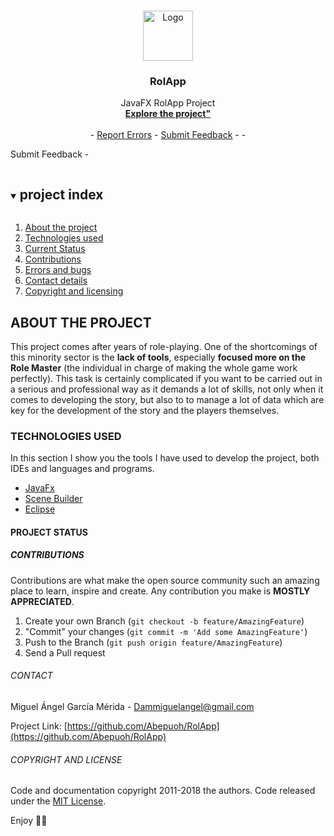 <!-- PROJECT LOGO -->
<br />
<p align="center">
  <a href="https://github.com/Abepuoh/RolApp">
    <img src="src/main/resources/com/abepuoh/Images/logo.png" alt="Logo" width="80" height="80">
  </a>

  <h3 align="center">RolApp</h3>

  <p align="center">
    JavaFX RolApp Project
    <br />
    <a href="https://github.com/Abepuoh/RolApp"><strong>Explore the project"</strong></a></a>
    <br />
    <br />
    -
    <a href="https://github.com/Abepuoh/RolApp/issues">Report Errors</a>
    -
    <a href="https://github.com/Abepuoh/RolApp/issues">Submit Feedback</a> - </a> - </p> <p>Submit Feedback</a> - </p> <p
  </p>
</p>



<!-- TABLE OF CONTENTS -->
<details open="open">
  <summary><h2 style="display: inline-block">project index</h2></summary>
  <ol>
    <li>
      <a href="#About-the-project">About the project</a>
    </li>
    <li><a href="#built-with">Technologies used</a></li> </li>
    <li><a href="#Status">Current Status</a></li> 
    <li><a href="#Contributing">Contributions</a></li>
    <li><a href="#bugs-and-feature-requests">Errors and bugs</a></li>
    <li><a href="#Contact">Contact details</a></li></li>
    <li><a href="#copyright-and-licensing">Copyright and licensing</a></li>
  </ol>
</details>




<!-- ABOUT THE PROJECT -->
## ABOUT THE PROJECT

This project comes after years of role-playing. One of the shortcomings of this minority sector is the <b>lack of tools</b>,
especially <b>focused more on the Role Master</b> (the individual in charge of making the whole game work perfectly). This task is certainly complicated if you want to be carried out in a serious and professional way as it demands a lot of skills, not only when it comes to developing the story, but also to 
to manage a lot of data which are key for the development of the story and the players themselves.




<!-- Technologies used -->
### TECHNOLOGIES USED

In this section I show you the tools I have used to develop the project, both IDEs and languages and programs.
* [JavaFx](https://www.java.com/es/)
* [Scene Builder](https://gluonhq.com/products/scene-builder/)
* [Eclipse](https://www.eclipse.org/downloads/)




<!-- STATUS -->
#### PROJECT STATUS  



<!-- CONTRIBUTING -->
##### CONTRIBUTIONS

Contributions are what make the open source community such an amazing place to learn, inspire and create. Any contribution you make is <b>MOSTLY APPRECIATED</b>.

1. Create your own Branch (`git checkout -b feature/AmazingFeature`)
2. "Commit" your changes (`git commit -m 'Add some AmazingFeature'`)
3. Push to the Branch (`git push origin feature/AmazingFeature`)
4. Send a Pull request



<!-- CONTACT -->
###### CONTACT

Miguel Ángel García Mérida - Dammiguelangel@gmail.com

Project Link: [https://github.com/Abepuoh/RolApp](https://github.com/Abepuoh/RolApp)



<!-- LICENSE -->
###### COPYRIGHT AND LICENSE

Code and documentation copyright 2011-2018 the authors. Code released under the [MIT License](https://reponame/blob/master/LICENSE).

Enjoy :metal::metal:
